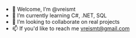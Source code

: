 - 👋 Welcome, I’m @vreismt
- 🌱 I’m currently learning C#, .NET, SQL 
- 💞️ I’m looking to collaborate on real projects
- 📫 If you'd like to reach me vreismt@gmail.com

<!---
vreismt/vreismt is a ✨ special ✨ repository because its `README.md` (this file) appears on your GitHub profile.
You can click the Preview link to take a look at your changes.
--->
